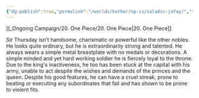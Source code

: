 ```yaml
---
{"dg-publish":true,"permalink":"/worlds/kathor/np-cs/saladin-jafay/","tags":["Kathor"]}
---
```


[[_Ongoing Campaign/20. One Piece/20. One Piece\|20. One Piece]]

Sir Thursday isn't handsome, charismatic or powerful like the other nobles. He looks quite ordinary, but he is extraordinarily strong and talented. He always wears a simple metal breastplate with no medals or decorations. A simple minded and yet hard working soldier he is fiercely loyal to the throne. Due to the king's inactiveness, he too has been stuck at the capital with his army, unable to act despite the wishes and demands of the princes and the queen. Despite his good features, he can have a cruel streak, prone to beating or executing any subordinates that fail and has shown to be prone to violent fits.